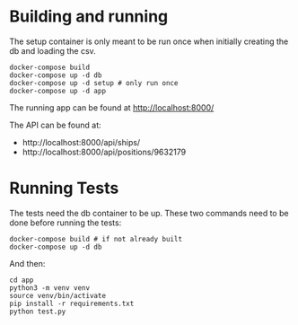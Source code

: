 # Building and running

The setup container is only meant to be run once when initially
creating the db and loading the csv.

    docker-compose build
    docker-compose up -d db
    docker-compose up -d setup # only run once
    docker-compose up -d app

The running app can be found at <http://localhost:8000/>

The API can be found at:

- http://localhost:8000/api/ships/
- http://localhost:8000/api/positions/9632179

# Running Tests

The tests need the db container to be up.
These two commands need to be done before running the tests:

    docker-compose build # if not already built
    docker-compose up -d db

And then:

    cd app
    python3 -m venv venv
    source venv/bin/activate
    pip install -r requirements.txt
    python test.py
